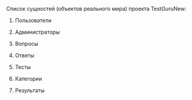 Список сущностей (объектов реального мира) проекта TestGuruNew:

1. Пользователи

2. Администраторы

3. Вопросы

4. Ответы

5. Тесты

6. Категории

7. Результаты
